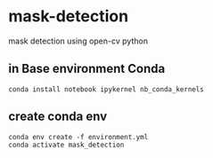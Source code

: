 # mask-detection
mask detection using open-cv python

## in Base environment Conda
    conda install notebook ipykernel nb_conda_kernels

## create conda env
    conda env create -f environment.yml
    conda activate mask_detection

